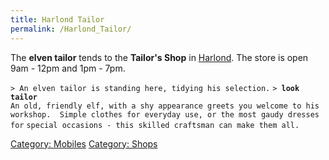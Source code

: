 ```yaml
---
title: Harlond Tailor
permalink: /Harlond_Tailor/
---
```


The **elven tailor** tends to the **Tailor's Shop** in
[Harlond](Harlond "wikilink"). The store is open 9am - 12pm and 1pm -
7pm.

`> An elven tailor is standing here, tidying his selection.`
`> `**`look tailor`**
`An old, friendly elf, with a shy appearance greets you welcome to his`
`workshop.  Simple clothes for everyday use, or the most gaudy dresses for`
`special occasions - this skilled craftsman can make them all.`

[Category: Mobiles](Category:_Mobiles "wikilink") [Category:
Shops](Category:_Shops "wikilink")